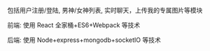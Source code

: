  包括用户注册/登陆, 男神/女神列表, 实时聊天，上传我的专属图片等模块

前端: 使用 React 全家桶+ES6+Webpack 等技术 

后端: 使用 Node+express+mongodb+socketIO 等技术

